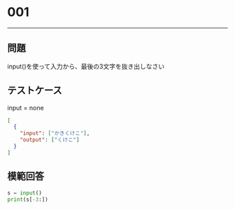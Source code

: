 # 001

---

## 問題

input()を使って入力から、最後の3文字を抜き出しなさい

## テストケース

input = none

```json
[
  {
    "input": ["かきくけこ"],
    "output": ["くけこ"]
  }
]
```

## 模範回答

```python
s = input()
print(s[-3:])
```
